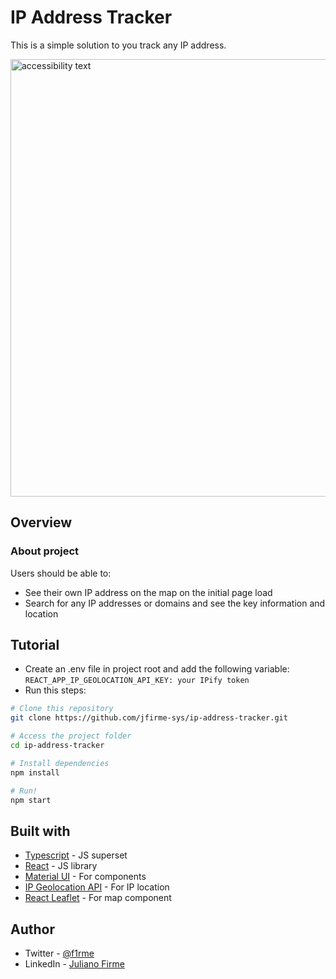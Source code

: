# IP Address Tracker 

This is a simple solution to you track any IP address. 
<p align="left">
  <img src="https://i.ibb.co/XZZVKRR/Screenshot-1.png" width="700" alt="accessibility text">
</p>

## Overview

### About project

Users should be able to:
- See their own IP address on the map on the initial page load
- Search for any IP addresses or domains and see the key information and location

## Tutorial
- Create an .env file in project root and add the following variable: ``REACT_APP_IP_GEOLOCATION_API_KEY: your IPify token``
- Run this steps:
```bash
# Clone this repository
git clone https://github.com/jfirme-sys/ip-address-tracker.git

# Access the project folder
cd ip-address-tracker

# Install dependencies
npm install

# Run!
npm start
```

## Built with

- [Typescript](https://www.typescriptlang.org/) - JS superset 
- [React](https://reactjs.org/) - JS library
- [Material UI](https://mui.com/pt/) - For components
- [IP Geolocation API](https://geo.ipify.org/) - For IP location
- [React Leaflet](https://react-leaflet.js.org/) - For map component

## Author

- Twitter - [@f1rme](https://www.twitter.com/f1rme)
- LinkedIn - [Juliano Firme](https://www.linkedin.com/in/juliano-asfirme/)
